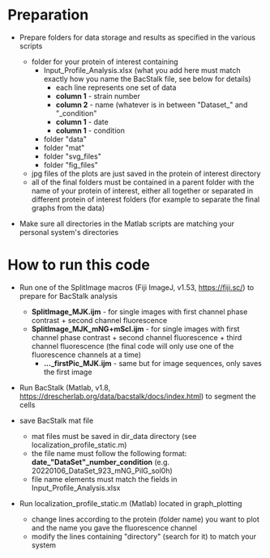 # Preparation

* Prepare folders for data storage and results as specified in the various scripts
  * folder for your protein of interest containing
    * Input_Profile_Analysis.xlsx (what you add here must match exactly how you name the BacStalk file, see below for details)
      * each line represents one set of data
      * **column 1** - strain number
      * **column 2** - name (whatever is in between "Dataset_" and "_condition"
      * **column 1** - date
      * **column 1** - condition
    * folder "data"
    * folder "mat"
    * folder "svg_files"
    * folder "fig_files"
  * jpg files of the plots are just saved in the protein of interest directory
  * all of the final folders must be contained in a parent folder with the name of your protein of interest, either all together or separated in different protein of interest folders (for example to separate the final graphs from the data)
      
* Make sure all directories in the Matlab scripts are matching your personal system's directories


# How to run this code

* Run one of the SplitImage macros (Fiji ImageJ, v1.53, https://fiji.sc/) to prepare for BacStalk analysis
  * **SplitImage_MJK.ijm** - for single images with first channel phase contrast + second channel fluorescence
  * **SplitImage_MJK_mNG+mScI.ijm** - for single images with first channel phase contrast + second channel fluorescence + third channel fluorescence (the final code will only use one of the fluorescence channels at a time)
	* **..._firstPic_MJK.ijm** - same but for image sequences, only saves the first image

* Run BacStalk (Matlab, v1.8, https://drescherlab.org/data/bacstalk/docs/index.html) to segment the cells
* save BacStalk mat file
	* mat files must be saved in dir_data directory (see localization_profile_static.m)
  * the file name must follow the following format: **date_"DataSet"_number_condition** (e.g. 20220106_DataSet_923_mNG_PilG_sol0h)
  * file name elements must match the fields in Input_Profile_Analysis.xlsx

* Run localization_profile_static.m (Matlab) located in graph_plotting
  * change lines according to the protein (folder name) you want to plot and the name you gave the fluorescence channel
  * modify the lines containing "directory" (search for it) to match your system
